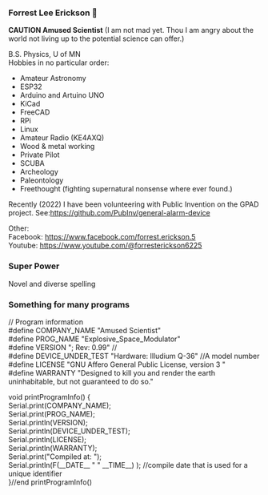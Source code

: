 ### Forrest Lee Erickson 👋
**CAUTION Amused Scientist** (I am not mad yet. Thou I am angry about the world not living up to the potential science can offer.)

B.S. Physics, U of MN  
Hobbies in no particular order: 
* Amateur Astronomy 
* ESP32 
* Arduino and Artuino UNO
* KiCad
* FreeCAD
* RPi 
* Linux 
* Amateur Radio (KE4AXQ) 
* Wood & metal working
* Private Pilot 
* SCUBA
* Archeology
* Paleontology
* Freethought (fighting supernatural nonsense where ever found.)

Recently (2022) I have been volunteering with Public Invention on the GPAD project. See:https://github.com/PubInv/general-alarm-device

Other:  
Facebook: https://www.facebook.com/forrest.erickson.5  
Youtube: https://www.youtube.com/@forresterickson6225

### Super Power
Novel and diverse spelling

### Something for many programs
// Program information  
#define COMPANY_NAME "Amused Scientist"  
#define PROG_NAME "Explosive_Space_Modulator"  
#define VERSION "; Rev: 0.99"  //  
#define DEVICE_UNDER_TEST "Hardware: Illudium Q-36"  //A model number  
#define LICENSE "GNU Affero General Public License, version 3 "  
#define WARRANTY "Designed to kill you and render the earth uninhabitable, but not guaranteed to do so."  

void printProgramInfo() {  
  Serial.print(COMPANY_NAME);  
  Serial.print(PROG_NAME);  
  Serial.println(VERSION);  
  Serial.println(DEVICE_UNDER_TEST);  
  Serial.println(LICENSE);  
  Serial.println(WARRANTY);  
  Serial.print("Compiled at: ");  
  Serial.println(F(\_\_DATE\_\_ " " \_\_TIME\_\_) ); //compile date that is used for a unique identifier  
}//end printProgramInfo()  



<!--
**ForrestErickson/ForrestErickson** is a ✨ _special_ ✨ repository because its `README.md` (this file) appears on your GitHub profile.

Here are some ideas to get you started:

- 🔭 I’m currently working on ...
- 🌱 I’m currently learning ...
- 👯 I’m looking to collaborate on ...
- 🤔 I’m looking for help with ...
- 💬 Ask me about ...
- 📫 How to reach me: ...
- 😄 Pronouns: ...
- ⚡ Fun fact: ...
-->
